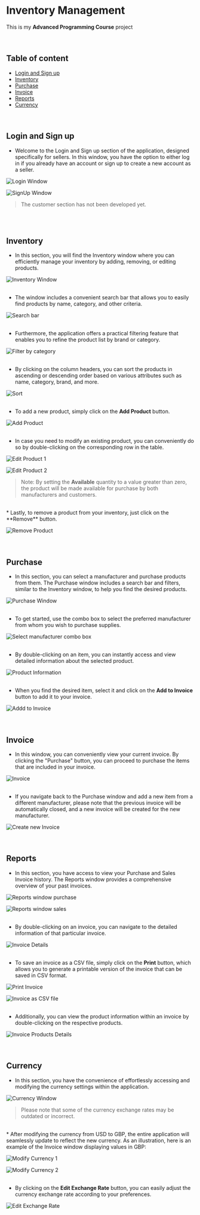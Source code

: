 # Inventory Management<br>

This is my **Advanced Programming Course** project<br><br><br>


## Table of content
  - [Login and Sign up](#login-and-sign-up)
  - [Inventory](#inventory)
  - [Purchase](#purchase)
  - [Invoice](#invoice)
  - [Reports](#reports)
  - [Currency](#currency)<br><br><br>



## Login and Sign up

* Welcome to the Login and Sign up section of the application, designed specifically for sellers.
In this window, you have the option to either log in if you already have an account or sign up to create a new account as a seller.

![Login Window](readme-images/login-window.png)

![SignUp Window](readme-images/signup-window.png)
> The customer section has not been developed yet.


<br><br>
## Inventory

* In this section, you will find the Inventory window where you can efficiently manage your inventory by adding, removing, or editing products.

![Inventory Window](readme-images/inventory-window.png)<br><br>


* The window includes a convenient search bar that allows you to easily find products by name, category, and other criteria.

![Search bar](readme-images/search-bar.png)<br><br>


* Furthermore, the application offers a practical filtering feature that enables you to refine the product list by brand or category.

![Filter by category](readme-images/filter-by-category.png)<br><br>


* By clicking on the column headers, you can sort the products in ascending or descending order based on various attributes such as name, category, brand, and more.

![Sort](readme-images/sorting.png)<br><br>


* To add a new product, simply click on the **Add Product** button.

![Add Product](readme-images/add-product.png)<br><br>


* In case you need to modify an existing product, you can conveniently do so by double-clicking on the corresponding row in the table.

![Edit Product 1](readme-images/edit-product-sp1.png)

![Edit Product 2](readme-images/edit-product-sp2.png)
 > Note: By setting the **Available** quantity to a value greater than zero, the product will be made available for purchase by both manufacturers and customers.

<br>
* Lastly, to remove a product from your inventory, just click on the **Remove** button.

![Remove Product](readme-images/remove-product.png)<br><br><br>



## Purchase

* In this section, you can select a manufacturer and purchase products from them. The Purchase window includes a search bar and filters, similar to the Inventory window, to help you find the desired products.

![Purchase Window](readme-images/purchase-window.png)<br><br>


* To get started, use the combo box to select the preferred manufacturer from whom you wish to purchase supplies.

![Select manufacturer combo box](readme-images/select-manufacturer.png)<br><br>


* By double-clicking on an item, you can instantly access and view detailed information about the selected product.

![Product Information](readme-images/product-inf.png)<br><br>


* When you find the desired item, select it and click on the **Add to Invoice** button to add it to your invoice.

![Addd to Invoice](readme-images/add-to-invoice.png)<br><br><br>



## Invoice

* In this window, you can conveniently view your current invoice. By clicking the "Purchase" button, you can proceed to purchase the items that are included in your invoice.

![Invoice](readme-images/invoice-window.png)<br><br>


* If you navigate back to the Purchase window and add a new item from a different manufacturer, please note that the previous invoice will be automatically closed, and a new invoice will be created for the new manufacturer.

![Create new Invoice](readme-images/create-new-invoice.png)<br><br><br>



## Reports

* In this section, you have access to view your Purchase and Sales Invoice history. The Reports window provides a comprehensive overview of your past invoices.

![Reports window purchase](readme-images/reports-window-purchase.png)

![Reports window sales](readme-images/reports-window-sold.png)<br><br>


* By double-clicking on an invoice, you can navigate to the detailed information of that particular invoice.

![Invoice Details](readme-images/invoice-inf.png)<br><br>


* To save an invoice as a CSV file, simply click on the **Print** button, which allows you to generate a printable version of the invoice that can be saved in CSV format.

![Print Invoice](readme-images/print-invoice.png)

![Invoice as CSV file](readme-images/invoice-csv.png)<br><br>


* Additionally, you can view the product information within an invoice by double-clicking on the respective products.

![Invoice Products Details](readme-images/invoice-item-inf.png)<br><br><br>



## Currency

* In this section, you have the convenience of effortlessly accessing and modifying the currency settings within the application.

![Currency Window](readme-images/currency-window.png)
> Please note that some of the currency exchange rates may be outdated or incorrect.

<br>
* After modifying the currency from USD to GBP, the entire application will seamlessly update to reflect the new currency. As an illustration, here is an example of the Invoice window displaying values in GBP:

![Modify Currency 1](readme-images/change-currency-sp1.png)

![Modify Currency 2](readme-images/change-currency-sp2.png)<br><br>


* By clicking on the **Edit Exchange Rate** button, you can easily adjust the currency exchange rate according to your preferences.

![Edit Exchange Rate](readme-images/exchange-rate.png)<br><br>
